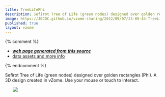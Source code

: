 ```yaml
---
title: TreeLifePhi
description: Sefirot Tree of Life (green nodes) designed over golden rectangles (Phi). A 3D design created in vZome.  Use your mouse or touch to interact.
image: https://JBCDC.github.io/vzome-sharing/2022/09/07/23-09-44-TreeLifePhi/TreeLifePhi.png
published: true
layout: vzome
---
```


{% comment %}
 - [***web page generated from this source***](<https://JBCDC.github.io/vzome-sharing/2022/09/07/TreeLifePhi-23-09-44.html>)
 - [data assets and more info](<https://github.com/JBCDC/vzome-sharing/tree/main/2022/09/07/23-09-44-TreeLifePhi/>)
 
{% endcomment %}

Sefirot Tree of Life (green nodes) designed over golden rectangles (Phi). A 3D design created in vZome.  Use your mouse or touch to interact.

<vzome-viewer style="width: 87%; height: 60vh; margin: 5%"
       src="https://JBCDC.github.io/vzome-sharing/2022/09/07/23-09-44-TreeLifePhi/TreeLifePhi.vZome" >
  <img src="https://JBCDC.github.io/vzome-sharing/2022/09/07/23-09-44-TreeLifePhi/TreeLifePhi.png" />
</vzome-viewer>